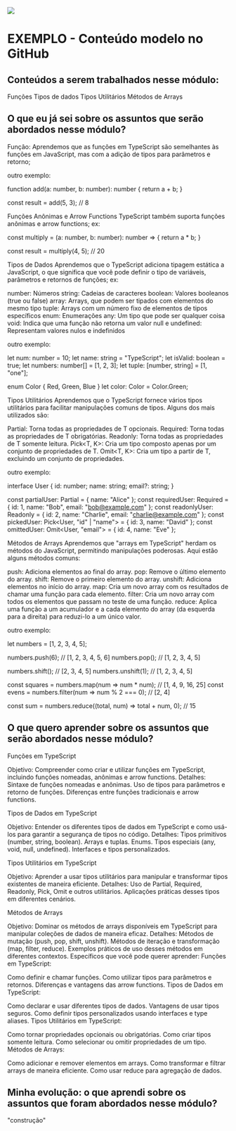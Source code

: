 ![](https://i.imgur.com/xG74tOh.png)

# EXEMPLO - Conteúdo modelo no GitHub

## Conteúdos a serem trabalhados nesse módulo:

Funções
Tipos de dados
Tipos Utilitários
Métodos de Arrays

## O que eu já sei sobre os assuntos que serão abordados nesse módulo?

Função:
Aprendemos que as funções em TypeScript são semelhantes às funções em JavaScript, mas com a adição de tipos para parâmetros e retorno; 

outro exemplo:

function add(a: number, b: number): number {
    return a + b;
}

const result = add(5, 3); // 8


Funções Anônimas e Arrow Functions
TypeScript também suporta funções anônimas e arrow functions; ex:

const multiply = (a: number, b: number): number => {
    return a * b;
}

const result = multiply(4, 5); // 20


Tipos de Dados
Aprendemos que o TypeScript adiciona tipagem estática a JavaScript, o que significa que você pode definir o tipo de variáveis, parâmetros e retornos de funções; ex:

number: Números
string: Cadeias de caracteres
boolean: Valores booleanos (true ou false)
array: Arrays, que podem ser tipados com elementos do mesmo tipo
tuple: Arrays com um número fixo de elementos de tipos específicos
enum: Enumerações
any: Um tipo que pode ser qualquer coisa
void: Indica que uma função não retorna um valor
null e undefined: Representam valores nulos e indefinidos

outro exemplo:

let num: number = 10;
let name: string = "TypeScript";
let isValid: boolean = true;
let numbers: number[] = [1, 2, 3];
let tuple: [number, string] = [1, "one"];

enum Color {
    Red,
    Green,
    Blue
}
let color: Color = Color.Green;

Tipos Utilitários
Aprendemos que o TypeScript fornece vários tipos utilitários para facilitar manipulações comuns de tipos. Alguns dos mais utilizados são:

Partial<T>: Torna todas as propriedades de T opcionais.
Required<T>: Torna todas as propriedades de T obrigatórias.
Readonly<T>: Torna todas as propriedades de T somente leitura.
Pick<T, K>: Cria um tipo composto apenas por um conjunto de propriedades de T.
Omit<T, K>: Cria um tipo a partir de T, excluindo um conjunto de propriedades.

outro exemplo:

interface User {
    id: number;
    name: string;
    email?: string;
}

const partialUser: Partial<User> = { name: "Alice" };
const requiredUser: Required<User> = { id: 1, name: "Bob", email: "bob@example.com" };
const readonlyUser: Readonly<User> = { id: 2, name: "Charlie", email: "charlie@example.com" };
const pickedUser: Pick<User, "id" | "name"> = { id: 3, name: "David" };
const omittedUser: Omit<User, "email"> = { id: 4, name: "Eve" };

Métodos de Arrays
Aprendemos que  "arrays em TypeScript" herdam os métodos do JavaScript, permitindo manipulações poderosas. Aqui estão alguns métodos comuns:

push: Adiciona elementos ao final do array.
pop: Remove o último elemento do array.
shift: Remove o primeiro elemento do array.
unshift: Adiciona elementos no início do array.
map: Cria um novo array com os resultados de chamar uma função para cada elemento.
filter: Cria um novo array com todos os elementos que passam no teste de uma função.
reduce: Aplica uma função a um acumulador e a cada elemento do array (da esquerda para a direita) para reduzi-lo a um único valor.

outro exemplo:

let numbers = [1, 2, 3, 4, 5];

numbers.push(6); // [1, 2, 3, 4, 5, 6]
numbers.pop(); // [1, 2, 3, 4, 5]

numbers.shift(); // [2, 3, 4, 5]
numbers.unshift(1); // [1, 2, 3, 4, 5]

const squares = numbers.map(num => num * num); // [1, 4, 9, 16, 25]
const evens = numbers.filter(num => num % 2 === 0); // [2, 4]

const sum = numbers.reduce((total, num) => total + num, 0); // 15






## O que quero aprender sobre os assuntos que serão abordados nesse módulo?




Funções em TypeScript

Objetivo: Compreender como criar e utilizar funções em TypeScript, incluindo funções nomeadas, anônimas e arrow functions.
Detalhes:
Sintaxe de funções nomeadas e anônimas.
Uso de tipos para parâmetros e retorno de funções.
Diferenças entre funções tradicionais e arrow functions.

Tipos de Dados em TypeScript

Objetivo: Entender os diferentes tipos de dados em TypeScript e como usá-los para garantir a segurança de tipos no código.
Detalhes:
Tipos primitivos (number, string, boolean).
Arrays e tuplas.
Enums.
Tipos especiais (any, void, null, undefined).
Interfaces e tipos personalizados.

Tipos Utilitários em TypeScript

Objetivo: Aprender a usar tipos utilitários para manipular e transformar tipos existentes de maneira eficiente.
Detalhes:
Uso de Partial, Required, Readonly, Pick, Omit e outros utilitários.
Aplicações práticas desses tipos em diferentes cenários.

Métodos de Arrays

Objetivo: Dominar os métodos de arrays disponíveis em TypeScript para manipular coleções de dados de maneira eficaz.
Detalhes:
Métodos de mutação (push, pop, shift, unshift).
Métodos de iteração e transformação (map, filter, reduce).
Exemplos práticos de uso desses métodos em diferentes contextos.
Específicos que você pode querer aprender:
Funções em TypeScript:

Como definir e chamar funções.
Como utilizar tipos para parâmetros e retornos.
Diferenças e vantagens das arrow functions.
Tipos de Dados em TypeScript:

Como declarar e usar diferentes tipos de dados.
Vantagens de usar tipos seguros.
Como definir tipos personalizados usando interfaces e type aliases.
Tipos Utilitários em TypeScript:

Como tornar propriedades opcionais ou obrigatórias.
Como criar tipos somente leitura.
Como selecionar ou omitir propriedades de um tipo.
Métodos de Arrays:

Como adicionar e remover elementos em arrays.
Como transformar e filtrar arrays de maneira eficiente.
Como usar reduce para agregação de dados.


## Minha evolução: o que aprendi sobre os assuntos que foram abordados nesse módulo?
"construção"
